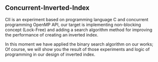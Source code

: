 ## Concurrent-Inverted-Index

CII is an experiment based on programming language C and concurrent programming OpenMP API, our target is implementing non-blocking concept (Lock-Free) and adding a search algorithm method for improving the performance of creating an inverted index.

In this moment we have applied the binary search algorithm on our works; Of course, we will show you the result of those experiments and logic of programming in our design of inverted index.
